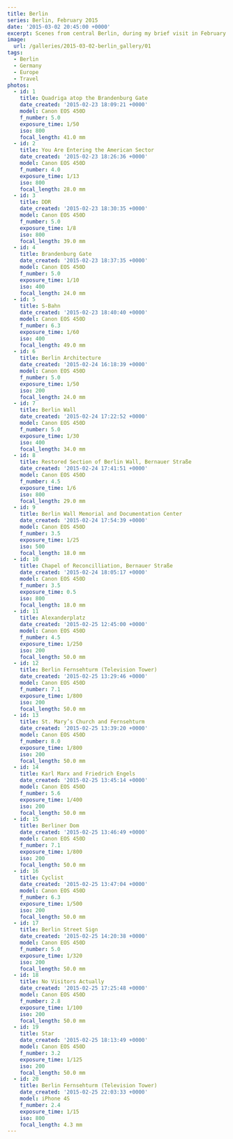 ```yaml
---
title: Berlin
series: Berlin, February 2015
date: '2015-03-02 20:45:00 +0000'
excerpt: Scenes from central Berlin, during my brief visit in February 2015.
image:
  url: /galleries/2015-03-02-berlin_gallery/01
tags:
  - Berlin
  - Germany
  - Europe
  - Travel
photos:
  - id: 1
    title: Quadriga atop the Brandenburg Gate
    date_created: '2015-02-23 18:09:21 +0000'
    model: Canon EOS 450D
    f_number: 5.0
    exposure_time: 1/50
    iso: 800
    focal_length: 41.0 mm
  - id: 2
    title: You Are Entering the American Sector
    date_created: '2015-02-23 18:26:36 +0000'
    model: Canon EOS 450D
    f_number: 4.0
    exposure_time: 1/13
    iso: 800
    focal_length: 28.0 mm
  - id: 3
    title: DDR
    date_created: '2015-02-23 18:30:35 +0000'
    model: Canon EOS 450D
    f_number: 5.0
    exposure_time: 1/8
    iso: 800
    focal_length: 39.0 mm
  - id: 4
    title: Brandenburg Gate
    date_created: '2015-02-23 18:37:35 +0000'
    model: Canon EOS 450D
    f_number: 5.0
    exposure_time: 1/10
    iso: 400
    focal_length: 24.0 mm
  - id: 5
    title: S-Bahn
    date_created: '2015-02-23 18:40:40 +0000'
    model: Canon EOS 450D
    f_number: 6.3
    exposure_time: 1/60
    iso: 400
    focal_length: 49.0 mm
  - id: 6
    title: Berlin Architecture
    date_created: '2015-02-24 16:18:39 +0000'
    model: Canon EOS 450D
    f_number: 5.0
    exposure_time: 1/50
    iso: 200
    focal_length: 24.0 mm
  - id: 7
    title: Berlin Wall
    date_created: '2015-02-24 17:22:52 +0000'
    model: Canon EOS 450D
    f_number: 5.0
    exposure_time: 1/30
    iso: 400
    focal_length: 34.0 mm
  - id: 8
    title: Restored Section of Berlin Wall, Bernauer Straße
    date_created: '2015-02-24 17:41:51 +0000'
    model: Canon EOS 450D
    f_number: 4.5
    exposure_time: 1/6
    iso: 800
    focal_length: 29.0 mm
  - id: 9
    title: Berlin Wall Memorial and Documentation Center
    date_created: '2015-02-24 17:54:39 +0000'
    model: Canon EOS 450D
    f_number: 3.5
    exposure_time: 1/25
    iso: 500
    focal_length: 18.0 mm
  - id: 10
    title: Chapel of Reconcilliation, Bernauer Straße
    date_created: '2015-02-24 18:05:17 +0000'
    model: Canon EOS 450D
    f_number: 3.5
    exposure_time: 0.5
    iso: 800
    focal_length: 18.0 mm
  - id: 11
    title: Alexanderplatz
    date_created: '2015-02-25 12:45:00 +0000'
    model: Canon EOS 450D
    f_number: 4.5
    exposure_time: 1/250
    iso: 200
    focal_length: 50.0 mm
  - id: 12
    title: Berlin Fernsehturm (Television Tower)
    date_created: '2015-02-25 13:29:46 +0000'
    model: Canon EOS 450D
    f_number: 7.1
    exposure_time: 1/800
    iso: 200
    focal_length: 50.0 mm
  - id: 13
    title: St. Mary’s Church and Fernsehturm
    date_created: '2015-02-25 13:39:20 +0000'
    model: Canon EOS 450D
    f_number: 8.0
    exposure_time: 1/800
    iso: 200
    focal_length: 50.0 mm
  - id: 14
    title: Karl Marx and Friedrich Engels
    date_created: '2015-02-25 13:45:14 +0000'
    model: Canon EOS 450D
    f_number: 5.6
    exposure_time: 1/400
    iso: 200
    focal_length: 50.0 mm
  - id: 15
    title: Berliner Dom
    date_created: '2015-02-25 13:46:49 +0000'
    model: Canon EOS 450D
    f_number: 7.1
    exposure_time: 1/800
    iso: 200
    focal_length: 50.0 mm
  - id: 16
    title: Cyclist
    date_created: '2015-02-25 13:47:04 +0000'
    model: Canon EOS 450D
    f_number: 6.3
    exposure_time: 1/500
    iso: 200
    focal_length: 50.0 mm
  - id: 17
    title: Berlin Street Sign
    date_created: '2015-02-25 14:20:38 +0000'
    model: Canon EOS 450D
    f_number: 5.0
    exposure_time: 1/320
    iso: 200
    focal_length: 50.0 mm
  - id: 18
    title: No Visitors Actually
    date_created: '2015-02-25 17:25:48 +0000'
    model: Canon EOS 450D
    f_number: 2.8
    exposure_time: 1/100
    iso: 200
    focal_length: 50.0 mm
  - id: 19
    title: Star
    date_created: '2015-02-25 18:13:49 +0000'
    model: Canon EOS 450D
    f_number: 3.2
    exposure_time: 1/125
    iso: 200
    focal_length: 50.0 mm
  - id: 20
    title: Berlin Fernsehturm (Television Tower)
    date_created: '2015-02-25 22:03:33 +0000'
    model: iPhone 4S
    f_number: 2.4
    exposure_time: 1/15
    iso: 800
    focal_length: 4.3 mm
---
```

